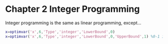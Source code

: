 # Chapter 2 Integer Programming
Integer programming is the same as linear programming, except...
```matlab
x=optimvar('x',6,'Type','integer','LowerBound',0)
x=optimvar('x',6,'Type','integer','LowerBound',0,'UpperBound',1) %0-1 integer programming
```